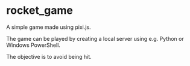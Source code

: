 # rocket_game
A simple game made using pixi.js. 

The game can be played by creating a local server using e.g. Python or Windows PowerShell.

The objective is to avoid being hit.
